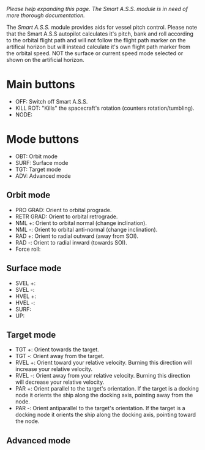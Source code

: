 _Please help expanding this page. The Smart A.S.S. module is in need of more thorough documentation._

The _Smart A.S.S._ module provides aids for vessel pitch control. Please note that the Smart A.S.S autopilot calculates it's pitch, bank and roll according to the orbital flight path and will not follow the flight path marker on the artifical horizon but will instead calculate it's own flight path marker from the orbital speed. NOT the surface or current speed mode selected or shown on the artificial horizon.

# Main buttons

* OFF: Switch off Smart A.S.S.
* KILL ROT: "Kills" the spacecraft's rotation (counters rotation/tumbling).
* NODE:

# Mode buttons

* OBT: Orbit mode
* SURF: Surface mode
* TGT: Target mode
* ADV: Advanced mode

## Orbit mode

* PRO GRAD: Orient to orbital prograde.
* RETR GRAD: Orient to orbital retrograde.
* NML +: Orient to orbital normal (change inclination).
* NML -: Orient to orbital anti-normal (change inclination).
* RAD +: Orient to radial outward (away from SOI).
* RAD -: Orient to radial inward (towards SOI).
* Force roll: 

## Surface mode

* SVEL +:
* SVEL -:
* HVEL +:
* HVEL -:
* SURF:
* UP:

## Target mode

* TGT +: Orient towards the target.
* TGT -: Orient away from the target.
* RVEL +: Orient toward your relative velocity. Burning this direction will increase your relative velocity.
* RVEL -: Orient away from your relative velocity. Burning this direction will decrease your relative velocity.
* PAR +: Orient parallel to the target's orientation. If the target is a docking node it orients the ship along the docking axis, pointing away from the node.
* PAR -: Orient antiparallel to the target's orientation. If the target is a docking node it orients the ship along the docking axis, pointing toward the node.

## Advanced mode


